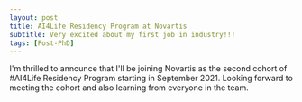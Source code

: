 ```yaml
---
layout: post
title: AI4Life Residency Program at Novartis
subtitle: Very excited about my first job in industry!!!
tags: [Post-PhD]
---
```

I'm thrilled to announce that I'll be joining Novartis as the second cohort of #AI4Life Residency Program starting in September 2021. Looking forward to meeting the cohort and also learning from everyone in the team.

